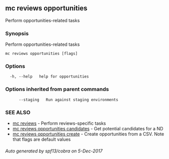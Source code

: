 ## mc reviews opportunities

Perform opportunities-related tasks

### Synopsis


Perform opportunities-related tasks

```
mc reviews opportunities [flags]
```

### Options

```
  -h, --help   help for opportunities
```

### Options inherited from parent commands

```
      --staging   Run against staging environments
```

### SEE ALSO
* [mc reviews](mc_reviews.md)	 - Perform reviews-specific tasks
* [mc reviews opportunities candidates](mc_reviews_opportunities_candidates.md)	 - Get potential candidates for a ND
* [mc reviews opportunities create](mc_reviews_opportunities_create.md)	 - Create opportunities from a CSV. Note that flags are default values

###### Auto generated by spf13/cobra on 5-Dec-2017
